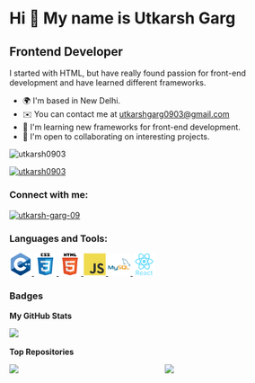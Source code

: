Hi 👋 My name is Utkarsh Garg
=============================

Frontend Developer
------------------

I started with HTML, but have really found passion for front-end development and have learned different frameworks.

* 🌍  I'm based in New Delhi.
* ✉️  You can contact me at [utkarshgarg0903@gmail.com](mailto:utkarshgarg0903@gmail.com)
* 🧠  I'm learning new frameworks for front-end development.
* 🤝  I'm open to collaborating on interesting projects.

<p align="left"> <img src="https://komarev.com/ghpvc/?username=utkarsh0903&label=Profile%20views&color=0e75b6&style=flat" alt="utkarsh0903" /> </p>

<p align="left"> <a href="https://github.com/ryo-ma/github-profile-trophy"><img src="https://github-profile-trophy.vercel.app/?username=utkarsh0903" alt="utkarsh0903" /></a> </p>

<h3 align="left">Connect with me:</h3>
<p align="left">
<a href="https://linkedin.com/in/utkarsh-garg-09" target="blank"><img align="center" src="https://raw.githubusercontent.com/rahuldkjain/github-profile-readme-generator/master/src/images/icons/Social/linked-in-alt.svg" alt="utkarsh-garg-09" height="30" width="40" /></a>
</p>

<h3 align="left">Languages and Tools:</h3>
<p align="left"> <a href="https://www.w3schools.com/cpp/" target="_blank" rel="noreferrer"> <img src="https://raw.githubusercontent.com/devicons/devicon/master/icons/cplusplus/cplusplus-original.svg" alt="cplusplus" width="40" height="40"/> </a> <a href="https://www.w3schools.com/css/" target="_blank" rel="noreferrer"> <img src="https://raw.githubusercontent.com/devicons/devicon/master/icons/css3/css3-original-wordmark.svg" alt="css3" width="40" height="40"/> </a> <a href="https://www.w3.org/html/" target="_blank" rel="noreferrer"> <img src="https://raw.githubusercontent.com/devicons/devicon/master/icons/html5/html5-original-wordmark.svg" alt="html5" width="40" height="40"/> </a> <a href="https://developer.mozilla.org/en-US/docs/Web/JavaScript" target="_blank" rel="noreferrer"> <img src="https://raw.githubusercontent.com/devicons/devicon/master/icons/javascript/javascript-original.svg" alt="javascript" width="40" height="40"/> </a> <a href="https://www.mysql.com/" target="_blank" rel="noreferrer"> <img src="https://raw.githubusercontent.com/devicons/devicon/master/icons/mysql/mysql-original-wordmark.svg" alt="mysql" width="40" height="40"/> </a> <a href="https://reactjs.org/" target="_blank" rel="noreferrer"> <img src="https://raw.githubusercontent.com/devicons/devicon/master/icons/react/react-original-wordmark.svg" alt="react" width="40" height="40"/> </a> </p>

### Badges

<b>My GitHub Stats</b>

<a href="http://www.github.com/utkarsh0903"><img src="https://github-readme-streak-stats.herokuapp.com/?user=utkarsh0903&stroke=ffffff&background=1c1917&ring=0891b2&fire=0891b2&currStreakNum=ffffff&currStreakLabel=0891b2&sideNums=ffffff&sideLabels=ffffff&dates=ffffff&hide_border=true" /></a>

<b>Top Repositories</b>

<div width="100%" align="center"><a href="https://github.com/utkarsh0903/Youtube-Comment-Analyzer" align="left"><img align="left" width="45%" src="https://github-readme-stats.vercel.app/api/pin/?username=utkarsh0903&repo=Youtube-Comment-Analyzer&title_color=0891b2&text_color=ffffff&icon_color=0891b2&bg_color=1c1917&hide_border=true&locale=en" /></a><a href="https://github.com/utkarsh0903/Spotify-Clone" align="right"><img align="right" width="45%" src="https://github-readme-stats.vercel.app/api/pin/?username=utkarsh0903&repo=Spotify-Clone&title_color=0891b2&text_color=ffffff&icon_color=0891b2&bg_color=1c1917&hide_border=true&locale=en" /></a></div><br /><br /><br /><br /><br /><br /><br />
